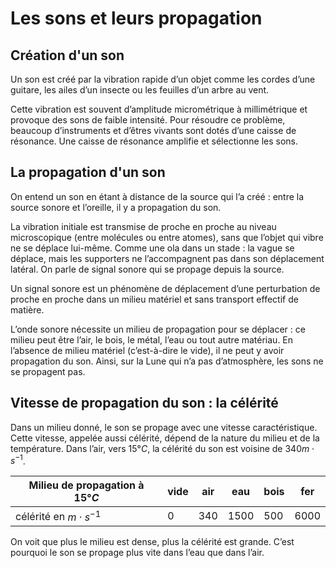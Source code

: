 # Les sons et leurs propagation

## Création d'un son

Un son est créé par la vibration rapide d’un objet comme les cordes d’une guitare, les ailes d’un insecte ou les feuilles d’un arbre au vent.

Cette vibration est souvent d’amplitude micrométrique à millimétrique et provoque des sons de faible intensité. Pour résoudre ce problème, beaucoup d’instruments et d’êtres vivants sont dotés d’une caisse de résonance. Une caisse de résonance amplifie et sélectionne les sons.

## La propagation d'un son

On entend un son en étant à distance de la source qui l’a créé : entre la source sonore et l’oreille, il y a propagation du son.

La vibration initiale est transmise de proche en proche au niveau microscopique (entre molécules ou entre atomes), sans que l’objet qui vibre ne se déplace lui-même. Comme une ola dans un stade : la vague se déplace, mais les supporters ne l’accompagnent pas dans son déplacement latéral. On parle de signal sonore qui se propage depuis la source.

Un signal sonore est un phénomène de déplacement d’une perturbation de proche en proche dans un milieu matériel et sans transport effectif de matière.

L’onde sonore nécessite un milieu de propagation pour se déplacer : ce milieu peut être l’air, le bois, le métal, l’eau ou tout autre matériau. En l’absence de milieu matériel (c’est-à-dire le vide), il ne peut y avoir propagation du son. Ainsi, sur la Lune qui n’a pas d’atmosphère, les sons ne se propagent pas.

## Vitesse de propagation du son : la célérité

Dans un milieu donné, le son se propage avec une vitesse caractéristique. Cette vitesse, appelée aussi célérité, dépend de la nature du milieu et de la température. Dans l’air, vers $15 °C$, la célérité du son est voisine de $340 m⋅s^{-1}$.

| Milieu de propagation à $15°C$ | vide | air   | eau    | bois  | fer  |
| ------------------------------ | ---- | ----- | ------ | ----- | ------ |
| célérité en $m⋅s^{-1}$         | $0$  | $340$ | $1500$ | $500$ | $6000$ |

On voit que plus le milieu est dense, plus la célérité est grande. C’est pourquoi le son se propage plus vite dans l’eau que dans l’air.
